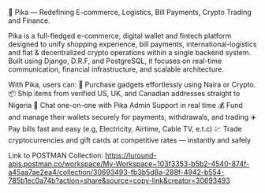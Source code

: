 🚀 Pika — Redefining E-commerce, Logistics, Bill Payments, Crypto Trading and Finance.

Pika is a full-fledged e-commerce, digital wallet and fintech platform designed to unify shopping 
experience, bill payments, international-logistics and fiat & decentralized crypto operations within a single backend system. Built using Django, D.R.F, and PostgreSQL, it focuses on real-time communication, financial infrastructure, and scalable architecture.  

With Pika, users can:
📱 Purchase gadgets effortlessly using Naira or Crypto.
📦 Ship items from verified US, UK, and Canadian addresses straight to Nigeria
💬 Chat one-on-one with Pika Admin Support in real time
💰 Fund and manage their wallets securely for payments, withdrawals, and trading
✈️ Pay bills fast and easy (e.g, Electricity, Airtime, Cable TV, e.t.c)
💹 Trade cryptocurrencies and gift cards at competitive rates — instantly and safely


Link to POSTMAN Collection:
https://luround-apis.postman.co/workspace/My-Workspace~103f3353-b5b2-4540-874f-a45aa7ae2ea4/collection/30693493-fb3b5d8a-288f-4942-b554-785b1ec0a74b?action=share&source=copy-link&creator=30693493
